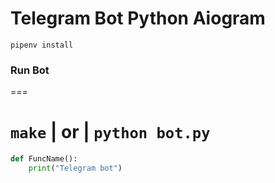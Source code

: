 # Telegram Bot Python Aiogram

```gitbash
pipenv install 
```
### Run Bot


===

``` make ``` | or | ``` python bot.py ```
===
```python
def FuncName():
    print("Telegram bot")
```

